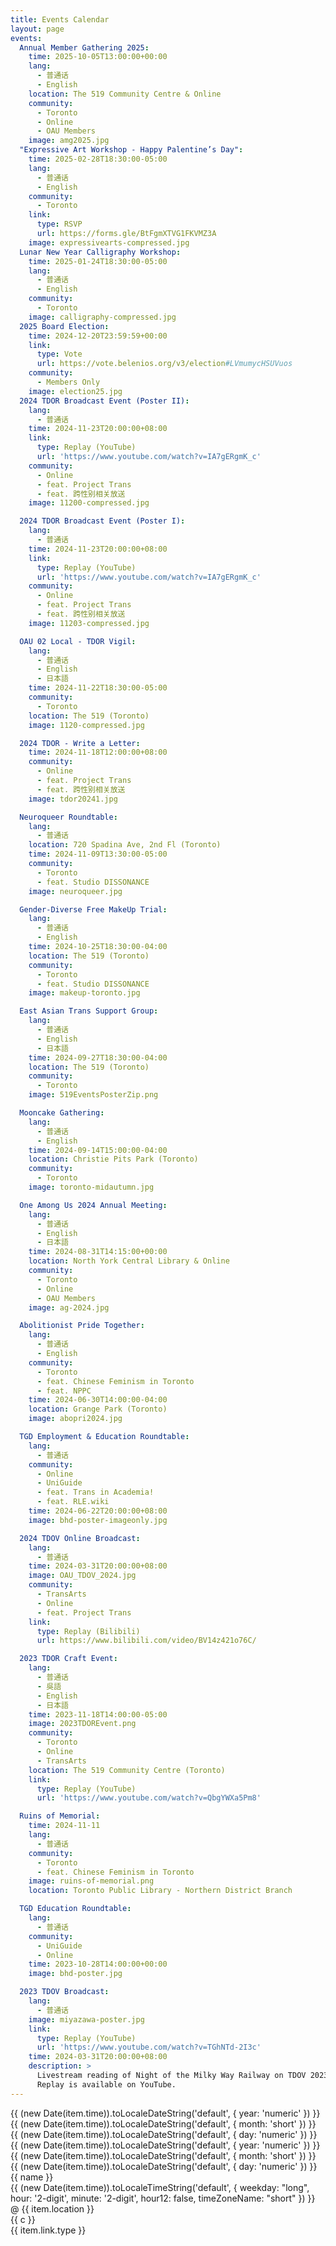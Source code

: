 ```yaml
---
title: Events Calendar
layout: page
events:
  Annual Member Gathering 2025:
    time: 2025-10-05T13:00:00+00:00
    lang:
      - 普通话
      - English
    location: The 519 Community Centre & Online
    community:
      - Toronto
      - Online
      - OAU Members
    image: amg2025.jpg
  "Expressive Art Workshop - Happy Palentine’s Day":
    time: 2025-02-28T18:30:00-05:00
    lang:
      - 普通话
      - English
    community:
      - Toronto
    link:
      type: RSVP
      url: https://forms.gle/BtFgmXTVG1FKVMZ3A
    image: expressivearts-compressed.jpg
  Lunar New Year Calligraphy Workshop:
    time: 2025-01-24T18:30:00-05:00
    lang:
      - 普通话
      - English
    community:
      - Toronto
    image: calligraphy-compressed.jpg
  2025 Board Election:
    time: 2024-12-20T23:59:59+00:00
    link:
      type: Vote
      url: https://vote.belenios.org/v3/election#LVmumycHSUVuos
    community:
      - Members Only
    image: election25.jpg
  2024 TDOR Broadcast Event (Poster II):
    lang:
      - 普通话
    time: 2024-11-23T20:00:00+08:00
    link:
      type: Replay (YouTube)
      url: 'https://www.youtube.com/watch?v=IA7gERgmK_c'
    community:
      - Online
      - feat. Project Trans
      - feat. 跨性别相关放送
    image: 11200-compressed.jpg

  2024 TDOR Broadcast Event (Poster I):
    lang:
      - 普通话
    time: 2024-11-23T20:00:00+08:00
    link:
      type: Replay (YouTube)
      url: 'https://www.youtube.com/watch?v=IA7gERgmK_c'
    community:
      - Online
      - feat. Project Trans
      - feat. 跨性别相关放送
    image: 11203-compressed.jpg

  OAU 02 Local - TDOR Vigil:
    lang:
      - 普通话
      - English
      - 日本語
    time: 2024-11-22T18:30:00-05:00
    community:
      - Toronto
    location: The 519 (Toronto)
    image: 1120-compressed.jpg

  2024 TDOR - Write a Letter:
    time: 2024-11-18T12:00:00+08:00
    community:
      - Online
      - feat. Project Trans
      - feat. 跨性别相关放送
    image: tdor20241.jpg

  Neuroqueer Roundtable:
    lang:
      - 普通话
    location: 720 Spadina Ave, 2nd Fl (Toronto)
    time: 2024-11-09T13:30:00-05:00
    community:
      - Toronto
      - feat. Studio DISSONANCE
    image: neuroqueer.jpg

  Gender-Diverse Free MakeUp Trial:
    lang:
      - 普通话
      - English
    time: 2024-10-25T18:30:00-04:00
    location: The 519 (Toronto)
    community:
      - Toronto
      - feat. Studio DISSONANCE
    image: makeup-toronto.jpg

  East Asian Trans Support Group:
    lang:
      - 普通话
      - English
      - 日本語
    time: 2024-09-27T18:30:00-04:00
    location: The 519 (Toronto)
    community:
      - Toronto
    image: 519EventsPosterZip.png

  Mooncake Gathering:
    lang:
      - 普通话
      - English
    time: 2024-09-14T15:00:00-04:00
    location: Christie Pits Park (Toronto)
    community:
      - Toronto
    image: toronto-midautumn.jpg

  One Among Us 2024 Annual Meeting:
    lang:
      - 普通话
      - English
      - 日本語
    time: 2024-08-31T14:15:00+00:00
    location: North York Central Library & Online
    community:
      - Toronto
      - Online
      - OAU Members
    image: ag-2024.jpg

  Abolitionist Pride Together:
    lang:
      - 普通话
      - English
    community:
      - Toronto
      - feat. Chinese Feminism in Toronto
      - feat. NPPC
    time: 2024-06-30T14:00:00-04:00
    location: Grange Park (Toronto)
    image: abopri2024.jpg

  TGD Employment & Education Roundtable:
    lang:
      - 普通话
    community:
      - Online
      - UniGuide
      - feat. Trans in Academia!
      - feat. RLE.wiki
    time: 2024-06-22T20:00:00+08:00
    image: bhd-poster-imageonly.jpg

  2024 TDOV Online Broadcast:
    lang:
      - 普通话
    time: 2024-03-31T20:00:00+08:00
    image: OAU_TDOV_2024.jpg
    community:
      - TransArts
      - Online
      - feat. Project Trans
    link:
      type: Replay (Bilibili)
      url: https://www.bilibili.com/video/BV14z421o76C/

  2023 TDOR Craft Event:
    lang:
      - 普通话
      - 吳語
      - English
      - 日本語
    time: 2023-11-18T14:00:00-05:00
    image: 2023TDOREvent.png
    community:
      - Toronto
      - Online
      - TransArts
    location: The 519 Community Centre (Toronto)
    link:
      type: Replay (YouTube)
      url: 'https://www.youtube.com/watch?v=QbgYWXa5Pm8'

  Ruins of Memorial:
    time: 2024-11-11
    lang:
      - 普通话
    community:
      - Toronto
      - feat. Chinese Feminism in Toronto
    image: ruins-of-memorial.png
    location: Toronto Public Library - Northern District Branch

  TGD Education Roundtable:
    lang:
      - 普通话
    community:
      - UniGuide
      - Online
    time: 2023-10-28T14:00:00+00:00
    image: bhd-poster.jpg

  2023 TDOV Broadcast:
    lang:
      - 普通话
    image: miyazawa-poster.jpg
    link:
      type: Replay (YouTube)
      url: 'https://www.youtube.com/watch?v=TGhNTd-2I3c'
    time: 2024-03-31T20:00:00+08:00
    description: >
      Livestream reading of Night of the Milky Way Railway on TDOV 2023, by One Among Us & Project Trans.
      Replay is available on YouTube.
---
```


<div class="EventGrid">
  <div class="container">
    <div class="events">
      <div v-for="(item, name) in $frontmatter.events" :key="name" class="event" loading='lazy'>
        <div class="date" v-if="item.time">
          <span class="year">{{ (new Date(item.time)).toLocaleDateString('default', {  year: 'numeric' }) }}</span>
          <span class="month">{{ (new Date(item.time)).toLocaleDateString('default', {  month: 'short' }) }}</span>
          <span class="day">{{ (new Date(item.time)).toLocaleDateString('default', { day: 'numeric' }) }}</span>
          <div class="actual-date">
            <span class="year">{{ (new Date(item.time)).toLocaleDateString('default', {  year: 'numeric' }) }}</span>
            <span class="month">{{ (new Date(item.time)).toLocaleDateString('default', {  month: 'short' }) }}</span>
            <span class="day">{{ (new Date(item.time)).toLocaleDateString('default', { day: 'numeric' }) }}</span>
          </div>
        </div>
        <div>
          <div class="info">
            <div class="summary"> {{ name }} </div>
            <div class="time">
              <span v-if="item.time">
                {{ (new Date(item.time)).toLocaleTimeString('default', { weekday: "long", hour: '2-digit', minute: '2-digit', hour12: false, timeZoneName: "short" }) }}
              </span>
              <span v-if="item.location">
                @ {{ item.location }}
              </span>
            </div>
            <div class="community">
              <div v-for="c in item.community" :key="c" class="cclick" loading='lazy'> {{ c }}
              </div>
              <div class="clink" v-if="item.link && item.link.type">
                <a v-if="item.link && item.link.type" class="link-type" :href="`${item.link.url}`">
                  {{ item.link.type }}
                </a>
              </div>
            </div>
            <!--div class="lang">
                {{
                item.lang
                ? item.lang.reduce((x, y) => x + " / " + y)
                : "English / 普通话 / 吳語 / 日本語"
                }}
                </div-->
          </div>
          <div class="poster">
            <img :src="`/assets/events/${item.image}`" :alt="`${name}`" />
          </div>
        </div>
      </div>
    </div>
  </div>
</div>

<style scoped lang="sass">
// vitepress/VPFeatures
.EventGrid
    position: relative
    padding: 0 24px

@media (min-width: 640px)
    .EventGrid
        padding: 0 48px

@media (min-width: 960px)
    .EventGrid
        padding: 0 64px

// See Also: ../Calendar.vue

$grid__cols: 12
.container
    margin: 0 auto
    max-width: 1152px

.events
    display: block
    width: 100%
    padding: 1em 0 1em 0

// Event box (this card style is copied from VitePress homepage theme)
.event
    display: flex
    gap: 1em
    border: 1px solid var(--vp-c-bg-soft)
    border-radius: 12px
    height: 100%
    background-color: var(--vp-c-bg-soft)
    transition: border-color 0.25s, background-color 0.25s
    padding: 1em
    margin: 0 0 1em 0
    width: 100%

@media (min-width: 960px)
    .events
        display: block
        column-count: 2

.event:hover
    border-color: var(--vp-c-brand-1)

img
    border-radius: 12px

.date, .actual-date
    display: flex
    gap: 0.5em
    justify-content: flex-end

.date
    .month, .day, .year
        font-size: 1.5em

    .dow
        font-size: 1.2em
        line-height: 1.2em

    // BEGIN sideways-lr COMPATIBILITY WORKAROUND
    // It's okay if you don't understand this whole ordeal, css is awesome right?
    // Check https://stackoverflow.com/q/77353660/7346633
    writing-mode: vertical-rl
    position: relative

    span
        opacity: 0

    .actual-date
        position: absolute
        top: 0
        left: 0

        writing-mode: lr
        width: max-content
        transform: rotate(-90deg) translateX(-100%)
        transform-origin: top left

        span
            opacity: unset
    // END sideways-lr COMPATIBILITY WORKAROUND

.dow, .time, .month
    color: var(--vp-c-brand-1)

.summary
    font-weight: bold
    font-size: 1.2em
    margin: 0 0 4px 0

.description
    margin-top: 1em

.community
    display: flex
    gap: 6px
    flex-wrap: wrap
    padding: 6px 0px 6px 0px
    margin: 0 0 4px 0

.cclick, .clink
    border: 1px solid var(--vp-c-indigo-soft)
    border-radius: 12px
    padding: 2px 8px 0 8px
    color: var(--vp-c-indigo-1)
    background-color: var(--vp-c-indigo-soft)
    height: 26px
    white-space: nowrap

.clink
    border: 1px solid
    border-radius: 12px
    padding: 2px 8px 0 8px
    color: var(--vp-c-red-1)
    background-color: var(--vp-c-red-soft)

// Phone
@media(max-width: 600px)
    .event
        flex-direction: column
        gap: 1.5em
        font-size: 0.8em

    .date
        writing-mode: horizontal-tb
        transform: none
        justify-content: flex-start
        align-items: flex-end

        .actual-date
            display: none

        span
            opacity: 1

</style>
